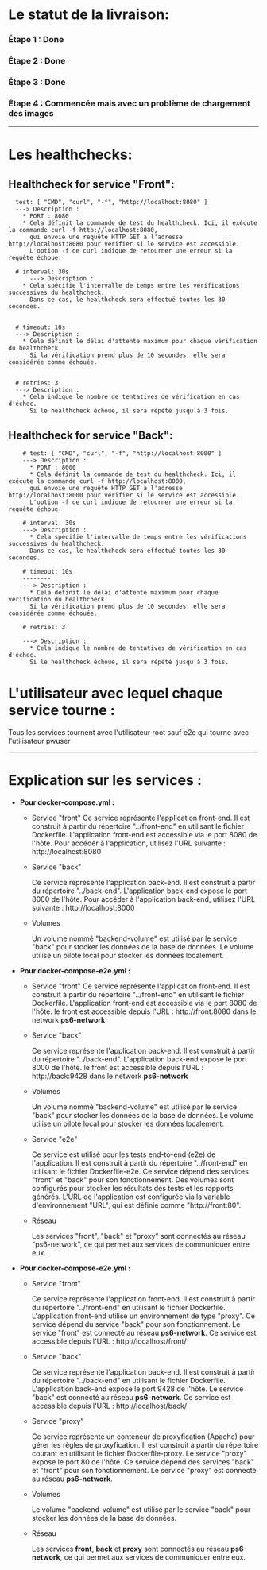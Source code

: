 # Le statut de la livraison:
  ### Étape 1 : Done
  ### Étape 2 : Done
  ### Étape 3 : Done
  ### Étape 4 : Commencée mais avec un problème de chargement des images
-----------
# Les healthchecks:

##    Healthcheck for service "Front":
      test: [ "CMD", "curl", "-f", "http://localhost:8080" ]
      ---> Description :
        * PORT : 8080
        * Cela définit la commande de test du healthcheck. Ici, il exécute la commande curl -f http://localhost:8080,
          qui envoie une requête HTTP GET à l'adresse http://localhost:8080 pour vérifier si le service est accessible.
          L'option -f de curl indique de retourner une erreur si la requête échoue.

      # interval: 30s
          ---> Description :
        * Cela spécifie l'intervalle de temps entre les vérifications successives du healthcheck.
          Dans ce cas, le healthcheck sera effectué toutes les 30 secondes.
      
    
      # timeout: 10s
      ---> Description :
        * Cela définit le délai d'attente maximum pour chaque vérification du healthcheck.
          Si la vérification prend plus de 10 secondes, elle sera considérée comme échouée.
    
    
      # retries: 3
      ---> Description :
        * Cela indique le nombre de tentatives de vérification en cas d'échec.
          Si le healthcheck échoue, il sera répété jusqu'à 3 fois.
    
##    Healthcheck for service "Back":
 
        # test: [ "CMD", "curl", "-f", "http://localhost:8000" ]
        ---> Description :
          * PORT : 8000
          * Cela définit la commande de test du healthcheck. Ici, il exécute la commande curl -f http://localhost:8000,
          qui envoie une requête HTTP GET à l'adresse http://localhost:8000 pour vérifier si le service est accessible.
          L'option -f de curl indique de retourner une erreur si la requête échoue.

        # interval: 30s
        ---> Description :
          * Cela spécifie l'intervalle de temps entre les vérifications successives du healthcheck.
          Dans ce cas, le healthcheck sera effectué toutes les 30 secondes.

        # timeout: 10s
        --------
        ---> Description :
          * Cela définit le délai d'attente maximum pour chaque vérification du healthcheck.
          Si la vérification prend plus de 10 secondes, elle sera considérée comme échouée.

        # retries: 3

        ---> Description :
          * Cela indique le nombre de tentatives de vérification en cas d'échec.
          Si le healthcheck échoue, il sera répété jusqu'à 3 fois.

# L'utilisateur avec lequel chaque service tourne :
  Tous les services tournent avec l'utilisateur root sauf e2e qui tourne avec l'utilisateur pwuser

----------------

# Explication sur les services :
  * **Pour docker-compose.yml :**
    * Service "front"
      Ce service représente l'application front-end.
      Il est construit à partir du répertoire "../front-end" en utilisant le fichier Dockerfile.
      L'application front-end est accessible via le port 8080 de l'hôte.
      Pour accéder à l'application, utilisez l'URL suivante : http://localhost:8080

    * Service "back"

        Ce service représente l'application back-end.
        Il est construit à partir du répertoire "../back-end".
        L'application back-end expose le port 8000 de l'hôte.
        Pour accéder à l'application back-end, utilisez l'URL suivante : http://localhost:8000

    * Volumes

        Un volume nommé "backend-volume" est utilisé par le service "back" pour stocker les données de la base de données.
        Le volume utilise un pilote local pour stocker les données localement.
  

  * **Pour docker-compose-e2e.yml :**
    * Service "front"
      Ce service représente l'application front-end.
      Il est construit à partir du répertoire "../front-end" en utilisant le fichier Dockerfile.
      L'application front-end est accessible via le port 8080 de l'hôte.
      le front est accessible depuis l'URL : http://front:8080 dans le network **ps6-network**

    * Service "back"

        Ce service représente l'application back-end.
        Il est construit à partir du répertoire "../back-end".
        L'application back-end expose le port 8000 de l'hôte.
        le front est accessible depuis l'URL : http://back:9428 dans le network **ps6-network**
      

    * Volumes

        Un volume nommé "backend-volume" est utilisé par le service "back" pour stocker les données de la base de données.
        Le volume utilise un pilote local pour stocker les données localement.
  
    * Service "e2e"

      Ce service est utilisé pour les tests end-to-end (e2e) de l'application.
      Il est construit à partir du répertoire "../front-end" en utilisant le fichier Dockerfile-e2e.
      Ce service dépend des services "front" et "back" pour son fonctionnement.
      Des volumes sont configurés pour stocker les résultats des tests et les rapports générés.
      L'URL de l'application est configurée via la variable d'environnement "URL", qui est définie comme "http://front:80".
    * Réseau

      Les services "front", "back" et "proxy" sont connectés au réseau "ps6-network", ce qui permet aux services de communiquer entre eux.
   * **Pour docker-compose-e2e.yml :**

      * Service "front"

        Ce service représente l'application front-end.
        Il est construit à partir du répertoire "../front-end" en utilisant le fichier Dockerfile.
        L'application front-end utilise un environnement de type "proxy".
        Ce service dépend du service "back" pour son fonctionnement.
        Le service "front" est connecté au réseau **ps6-network**.
        Ce service est accessible depuis l'URL : http://localhost/front/

      * Service "back"

        Ce service représente l'application back-end.
        Il est construit à partir du répertoire "../back-end" en utilisant le fichier Dockerfile.
        L'application back-end expose le port 9428 de l'hôte.
        Le service "back" est connecté au réseau **ps6-network**.
        Ce service est accessible depuis l'URL : http://localhost/back/

      * Service "proxy"

        Ce service représente un conteneur de proxyfication (Apache) pour gérer les règles de proxyfication.
        Il est construit à partir du répertoire courant en utilisant le fichier Dockerfile-proxy.
        Le service "proxy" expose le port 80 de l'hôte.
        Ce service dépend des services "back" et "front" pour son fonctionnement.
        Le service "proxy" est connecté au réseau **ps6-network**.

      * Volumes

        Le volume "backend-volume" est utilisé par le service "back" pour stocker les données de la base de données.

      * Réseau

        Les services **front**, **back** et **proxy** sont connectés au réseau **ps6-network**, ce qui permet aux services de communiquer entre eux.